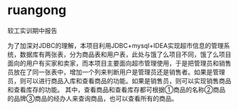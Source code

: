 # ruangong
软工实训期中报告

为了加深对JDBC的理解，本项目利用JDBC+mysql+IDEA实现超市信息的管理系统，数据库有两张表，分为商品表和用户表，此处与饿了么项目不同，饿了么项目面向的用户有买家和卖家，而本项目主要面向超市管理使用，于是把管理员和销售员放在了同一张表中，增加一个列来判断用户是管理员还是销售者。如果是管理员，则可以进行商品入库和查看商品的功能。如果是销售员，则可以实现销售商品和查看库存的功能。
其中，查看商品和查看库存都可根据①商品的名称②商品的品牌③商品的经办人来查询商品，也可以查看所有的商品。

